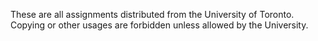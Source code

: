 These are all assignments distributed from the University of Toronto.
Copying or other usages are forbidden unless allowed by the University.

